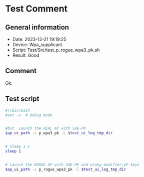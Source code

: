 # Test Comment

## General information

- Date:       2023-12-21 19:19:25
- Device:     Wpa_supplicant
- Script:     Test/Src/test_p_rogue_wpa3_pk.sh
- Result:     Good

## Comment

Ok.

## Test script

```bash
#!/bin/bash
#set -x  # Debug mode


#but  Launch the REAL AP with SAE-PK
$ap_ui_path -c p_wpa3_pk -L $test_ui_log_tmp_dir


# Sleep 1 s
sleep 1


# Launch the ROGUE AP with SAE-PK and wrokg modifier/pP keys
$ap_ui_path -c p_rogue_wpa3_pk -l $test_ui_log_tmp_dir


```
